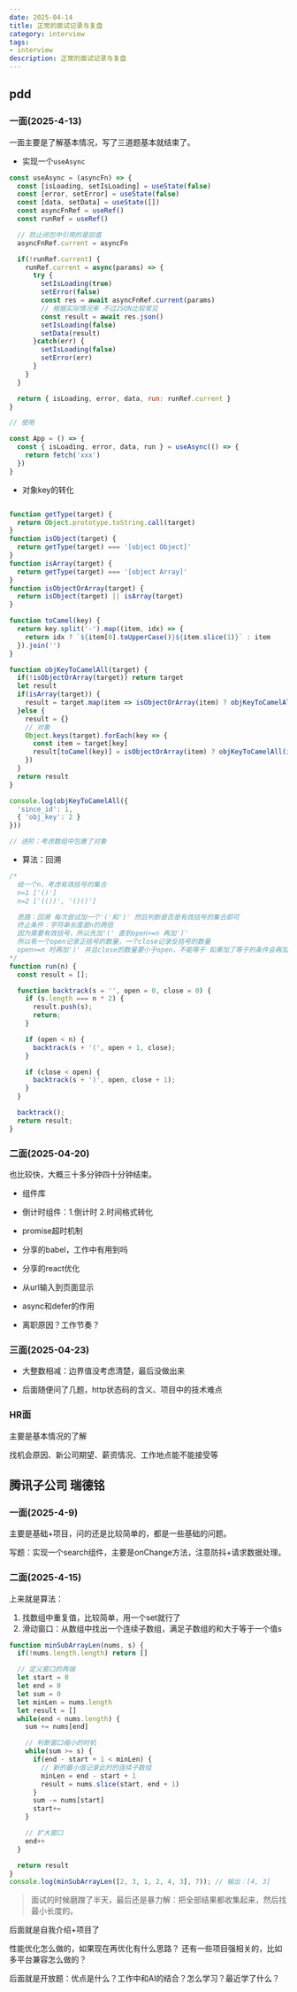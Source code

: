 ```yaml
---
date: 2025-04-14
title: 正常的面试记录与复盘
category: interview
tags:
- interview
description: 正常的面试记录与复盘
---
```


## pdd

### 一面(2025-4-13)

一面主要是了解基本情况，写了三道题基本就结束了。

- 实现一个`useAsync`

```js
const useAsync = (asyncFn) => {
  const [isLoading, setIsLoading] = useState(false)
  const [error, setError] = useState(false)
  const [data, setData] = useState([])
  const asyncFnRef = useRef()
  const runRef = useRef()

  // 防止闭包中引用的是旧值
  asyncFnRef.current = asyncFn

  if(!runRef.current) {
    runRef.current = async(params) => {
      try {
        setIsLoading(true)
        setError(false)
        const res = await asyncFnRef.current(params)
        // 根据实际情况来 不过JSON比较常见
        const result = await res.json()
        setIsLoading(false)
        setData(result)
      }catch(err) {
        setIsLoading(false)
        setError(err)
      }
    }
  }

  return { isLoading, error, data, run: runRef.current }
}

// 使用

const App = () => {
  const { isLoading, error, data, run } = useAsync(() => {
    return fetch('xxx')
  })
}
```

- 对象key的转化

```js

function getType(target) {
  return Object.prototype.toString.call(target)
}
function isObject(target) {
  return getType(target) === '[object Object]'
}
function isArray(target) {
  return getType(target) === '[object Array]'
}
function isObjectOrArray(target) {
  return isObject(target) || isArray(target)
}

function toCamel(key) {
  return key.split('-').map((item, idx) => {
    return idx ? `${item[0].toUpperCase()}${item.slice(1)}` : item
  }).join('')
}

function objKeyToCamelAll(target) {
  if(!isObjectOrArray(target)) return target
  let result
  if(isArray(target)) {
    result = target.map(item => isObjectOrArray(item) ? objKeyToCamelAll(item) : item)
  }else {
    result = {}
    // 对象
    Object.keys(target).forEach(key => {
      const item = target[key]
      result[toCamel(key)] = isObjectOrArray(item) ? objKeyToCamelAll(item) : item
    })
  }
  return result
}

console.log(objKeyToCamelAll({
  'since_id': 1,
  { 'obj_key': 2 }
}))

// 进阶：考虑数组中包裹了对象

```

- 算法：回溯

```js
/*
  给一个n，考虑有效括号的集合
  n=1 ['()']
  n=2 ['(())', '()()']

  思路：回溯 每次尝试加一个'('和')' 然后判断是否是有效括号的集合即可
  终止条件：字符串长度是n的两倍
  因为需要有效括号，所以先加'(' 直到open>=n 再加')'
  所以有一个open记录正括号的数量，一个close记录反括号的数量
  open>=n 时再加')' 并且close的数量要小于open，不能等于 如果加了等于的条件会再加一次')'
*/
function run(n) {
  const result = [];

  function backtrack(s = '', open = 0, close = 0) {
    if (s.length === n * 2) {
      result.push(s);
      return;
    }

    if (open < n) {
      backtrack(s + '(', open + 1, close);
    }

    if (close < open) {
      backtrack(s + ')', open, close + 1);
    }
  }

  backtrack();
  return result;
}

```

### 二面(2025-04-20)

也比较快，大概三十多分钟四十分钟结束。

- 组件库

- 倒计时组件：1.倒计时 2.时间格式转化

- promise超时机制

- 分享的babel，工作中有用到吗

- 分享的react优化

- 从url输入到页面显示

- async和defer的作用

- 离职原因？工作节奏？

### 三面(2025-04-23)

- 大整数相减：边界值没考虑清楚，最后没做出来

- 后面随便问了几题，http状态码的含义、项目中的技术难点

### HR面

主要是基本情况的了解

找机会原因、新公司期望、薪资情况、工作地点能不能接受等

## 腾讯子公司 瑞德铭

### 一面(2025-4-9)

主要是基础+项目，问的还是比较简单的，都是一些基础的问题。

写题：实现一个search组件，主要是onChange方法，注意防抖+请求数据处理。

### 二面(2025-4-15)

上来就是算法：
1. 找数组中重复值，比较简单，用一个set就行了
2. 滑动窗口：从数组中找出一个连续子数组，满足子数组的和大于等于一个值s
```js
function minSubArrayLen(nums, s) {
  if(!nums.length.length) return []

  // 定义窗口的两端
  let start = 0
  let end = 0
  let sum = 0
  let minLen = nums.length
  let result = []
  while(end < nums.length) {
    sum += nums[end]

    // 判断窗口缩小的时机
    while(sum >= s) {
      if(end - start + 1 < minLen) {
        // 新的最小值记录此时的连续子数组
        minLen = end - start + 1
        result = nums.slice(start, end + 1)
      }
      sum -= nums[start]
      start+=
    }

    // 扩大窗口
    end++
  }

  return result
}
console.log(minSubArrayLen([2, 3, 1, 2, 4, 3], 7)); // 输出：[4, 3]
```

> 面试的时候磨蹭了半天，最后还是暴力解：把全部结果都收集起来，然后找最小长度的。

后面就是自我介绍+项目了

性能优化怎么做的，如果现在再优化有什么思路？
还有一些项目强相关的，比如多平台兼容怎么做的？

后面就是开放题：优点是什么？工作中和AI的结合？怎么学习？最近学了什么？

